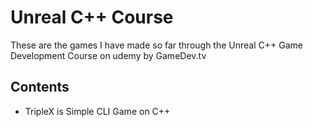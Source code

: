 # Unreal C++ Course 

These are the games I have made so far through the Unreal C++ Game Development Course on udemy by GameDev.tv

## Contents

* TripleX is Simple CLI Game on C++
